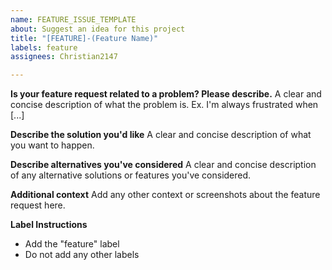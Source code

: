```yaml
---
name: FEATURE_ISSUE_TEMPLATE
about: Suggest an idea for this project
title: "[FEATURE]-(Feature Name)"
labels: feature
assignees: Christian2147

---
```


**Is your feature request related to a problem? Please describe.**
A clear and concise description of what the problem is. Ex. I'm always frustrated when [...]

**Describe the solution you'd like**
A clear and concise description of what you want to happen.

**Describe alternatives you've considered**
A clear and concise description of any alternative solutions or features you've considered.

**Additional context**
Add any other context or screenshots about the feature request here.

**Label Instructions**
- Add the "feature" label
- Do not add any other labels